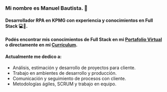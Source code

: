 ### Mi nombre es Manuel Bautista. 👋
#### Desarrollador **RPA en KPMG** con experiencia y conocimientos en Full Stack 💻🧉.

#### Podés encontrar mis conocimientos de Full Stack en mi [Portafolio Virtual](https://manuelbautista.netlify.app/) o directamente en mi [Currículum](https://drive.google.com/file/d/11nUWbCFOv5ZXOskl6ltptOdaNpPYFrLP/view?usp=sharing). 

#### Actualmente me dedico a:

- Análisis, estimación y desarrollo de proyectos para cliente.
- Trabajo en ambientes de desarrollo y producción.
- Comunicación y seguimiento de procesos con cliente.
- Metodologías ágiles, SCRUM y trabajo en equipo.


